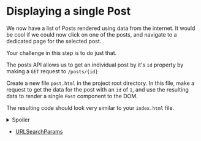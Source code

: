 # Displaying a single Post

We now have a list of Posts rendered using data from the internet. It would be cool if we could now click on one of the posts, and navigate to a dedicated page for the selected post.

Your challenge in this step is to do just that.

The posts API allows us to get an individual post by it's `id` property by making a `GET` request to `/posts/{id}`

Create a new file `post.html` in the project root directory. In this file, make a request to get the data for the post with an `id` of `1`, and use the resulting data to render a single `Post` component to the DOM.

The resulting code should look very similar to your `index.html` file.

<details>
  <summary>Spoiler</summary>

  ```html
...
<body>
  <div id="root"></div>
  <script src="components/Post.js"></script>
  <script src="lib/DOM.js"></script>
  <script src="lib/DataSource.js"></script>
  <script>
    const dom = new DOM('#root');
    const dataSource = new DataSource('https://jsonplaceholder.typicode.com');

    dataSource.get('/posts/1', function (post) {
      dom.render(Post(post));
    });
  </script>
</body>
...
  ```

</details>

* [URLSearchParams](https://developer.mozilla.org/en-US/docs/Web/API/URLSearchParams)
